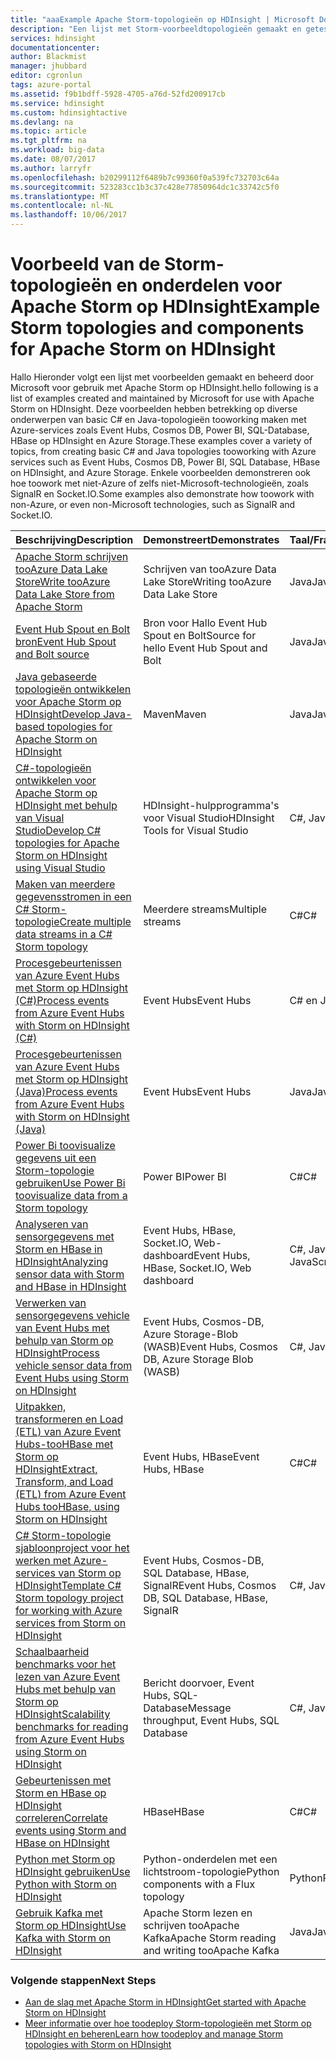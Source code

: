 ```yaml
---
title: "aaaExample Apache Storm-topologieën op HDInsight | Microsoft Docs"
description: "Een lijst met Storm-voorbeeldtopologieën gemaakt en getest met Apache Storm op HDInsight, met inbegrip van eenvoudige C# en Java-topologieën en werken met Event Hubs."
services: hdinsight
documentationcenter: 
author: Blackmist
manager: jhubbard
editor: cgronlun
tags: azure-portal
ms.assetid: f9b1bdff-5928-4705-a76d-52fd200917cb
ms.service: hdinsight
ms.custom: hdinsightactive
ms.devlang: na
ms.topic: article
ms.tgt_pltfrm: na
ms.workload: big-data
ms.date: 08/07/2017
ms.author: larryfr
ms.openlocfilehash: b20299112f6489b7c99360f0a539fc732703c64a
ms.sourcegitcommit: 523283cc1b3c37c428e77850964dc1c33742c5f0
ms.translationtype: MT
ms.contentlocale: nl-NL
ms.lasthandoff: 10/06/2017
---
```

# <a name="example-storm-topologies-and-components-for-apache-storm-on-hdinsight"></a><span data-ttu-id="a9705-103">Voorbeeld van de Storm-topologieën en onderdelen voor Apache Storm op HDInsight</span><span class="sxs-lookup"><span data-stu-id="a9705-103">Example Storm topologies and components for Apache Storm on HDInsight</span></span>

<span data-ttu-id="a9705-104">Hallo Hieronder volgt een lijst met voorbeelden gemaakt en beheerd door Microsoft voor gebruik met Apache Storm op HDInsight.</span><span class="sxs-lookup"><span data-stu-id="a9705-104">hello following is a list of examples created and maintained by Microsoft for use with Apache Storm on HDInsight.</span></span> <span data-ttu-id="a9705-105">Deze voorbeelden hebben betrekking op diverse onderwerpen van basic C# en Java-topologieën tooworking maken met Azure-services zoals Event Hubs, Cosmos DB, Power BI, SQL-Database, HBase op HDInsight en Azure Storage.</span><span class="sxs-lookup"><span data-stu-id="a9705-105">These examples cover a variety of topics, from creating basic C# and Java topologies tooworking with Azure services such as Event Hubs, Cosmos DB, Power BI, SQL Database, HBase on HDInsight, and Azure Storage.</span></span> <span data-ttu-id="a9705-106">Enkele voorbeelden demonstreren ook hoe toowork met niet-Azure of zelfs niet-Microsoft-technologieën, zoals SignalR en Socket.IO.</span><span class="sxs-lookup"><span data-stu-id="a9705-106">Some examples also demonstrate how toowork with non-Azure, or even non-Microsoft technologies, such as SignalR and Socket.IO.</span></span>

| <span data-ttu-id="a9705-107">Beschrijving</span><span class="sxs-lookup"><span data-stu-id="a9705-107">Description</span></span> | <span data-ttu-id="a9705-108">Demonstreert</span><span class="sxs-lookup"><span data-stu-id="a9705-108">Demonstrates</span></span> | <span data-ttu-id="a9705-109">Taal/Framework</span><span class="sxs-lookup"><span data-stu-id="a9705-109">Language/Framework</span></span> |
|:--- |:--- |:--- |
| [<span data-ttu-id="a9705-110">Apache Storm schrijven tooAzure Data Lake Store</span><span class="sxs-lookup"><span data-stu-id="a9705-110">Write tooAzure Data Lake Store from Apache Storm</span></span>](hdinsight-storm-write-data-lake-store.md) |<span data-ttu-id="a9705-111">Schrijven van tooAzure Data Lake Store</span><span class="sxs-lookup"><span data-stu-id="a9705-111">Writing tooAzure Data Lake Store</span></span> |<span data-ttu-id="a9705-112">Java</span><span class="sxs-lookup"><span data-stu-id="a9705-112">Java</span></span> |
| [<span data-ttu-id="a9705-113">Event Hub Spout en Bolt bron</span><span class="sxs-lookup"><span data-stu-id="a9705-113">Event Hub Spout and Bolt source</span></span>](https://github.com/apache/storm/tree/master/external/storm-eventhubs) |<span data-ttu-id="a9705-114">Bron voor Hallo Event Hub Spout en Bolt</span><span class="sxs-lookup"><span data-stu-id="a9705-114">Source for hello Event Hub Spout and Bolt</span></span> |<span data-ttu-id="a9705-115">Java</span><span class="sxs-lookup"><span data-stu-id="a9705-115">Java</span></span> |
| <span data-ttu-id="a9705-116">[Java gebaseerde topologieën ontwikkelen voor Apache Storm op HDInsight][5797064f]</span><span class="sxs-lookup"><span data-stu-id="a9705-116">[Develop Java-based topologies for Apache Storm on HDInsight][5797064f]</span></span> |<span data-ttu-id="a9705-117">Maven</span><span class="sxs-lookup"><span data-stu-id="a9705-117">Maven</span></span> |<span data-ttu-id="a9705-118">Java</span><span class="sxs-lookup"><span data-stu-id="a9705-118">Java</span></span> |
| <span data-ttu-id="a9705-119">[C#-topologieën ontwikkelen voor Apache Storm op HDInsight met behulp van Visual Studio][16fce2d1]</span><span class="sxs-lookup"><span data-stu-id="a9705-119">[Develop C# topologies for Apache Storm on HDInsight using Visual Studio][16fce2d1]</span></span> |<span data-ttu-id="a9705-120">HDInsight-hulpprogramma's voor Visual Studio</span><span class="sxs-lookup"><span data-stu-id="a9705-120">HDInsight Tools for Visual Studio</span></span> |<span data-ttu-id="a9705-121">C#, Java</span><span class="sxs-lookup"><span data-stu-id="a9705-121">C#, Java</span></span> |
| <span data-ttu-id="a9705-122">[Maken van meerdere gegevensstromen in een C# Storm-topologie][ec5a4064]</span><span class="sxs-lookup"><span data-stu-id="a9705-122">[Create multiple data streams in a C# Storm topology][ec5a4064]</span></span> |<span data-ttu-id="a9705-123">Meerdere streams</span><span class="sxs-lookup"><span data-stu-id="a9705-123">Multiple streams</span></span> |<span data-ttu-id="a9705-124">C#</span><span class="sxs-lookup"><span data-stu-id="a9705-124">C#</span></span> |
| <span data-ttu-id="a9705-125">[Procesgebeurtenissen van Azure Event Hubs met Storm op HDInsight (C#)][844d1d81]</span><span class="sxs-lookup"><span data-stu-id="a9705-125">[Process events from Azure Event Hubs with Storm on HDInsight (C#)][844d1d81]</span></span> |<span data-ttu-id="a9705-126">Event Hubs</span><span class="sxs-lookup"><span data-stu-id="a9705-126">Event Hubs</span></span> |<span data-ttu-id="a9705-127">C# en Java</span><span class="sxs-lookup"><span data-stu-id="a9705-127">C# and Java</span></span> |
| [<span data-ttu-id="a9705-128">Procesgebeurtenissen van Azure Event Hubs met Storm op HDInsight (Java)</span><span class="sxs-lookup"><span data-stu-id="a9705-128">Process events from Azure Event Hubs with Storm on HDInsight (Java)</span></span>](hdinsight-storm-develop-java-event-hub-topology.md) |<span data-ttu-id="a9705-129">Event Hubs</span><span class="sxs-lookup"><span data-stu-id="a9705-129">Event Hubs</span></span> |<span data-ttu-id="a9705-130">Java</span><span class="sxs-lookup"><span data-stu-id="a9705-130">Java</span></span> |
| <span data-ttu-id="a9705-131">[Power Bi toovisualize gegevens uit een Storm-topologie gebruiken][94d15238]</span><span class="sxs-lookup"><span data-stu-id="a9705-131">[Use Power Bi toovisualize data from a Storm topology][94d15238]</span></span> |<span data-ttu-id="a9705-132">Power BI</span><span class="sxs-lookup"><span data-stu-id="a9705-132">Power BI</span></span> |<span data-ttu-id="a9705-133">C#</span><span class="sxs-lookup"><span data-stu-id="a9705-133">C#</span></span> |
| <span data-ttu-id="a9705-134">[Analyseren van sensorgegevens met Storm en HBase in HDInsight][ab894747]</span><span class="sxs-lookup"><span data-stu-id="a9705-134">[Analyzing sensor data with Storm and HBase in HDInsight][ab894747]</span></span> |<span data-ttu-id="a9705-135">Event Hubs, HBase, Socket.IO, Web-dashboard</span><span class="sxs-lookup"><span data-stu-id="a9705-135">Event Hubs, HBase, Socket.IO, Web dashboard</span></span> |<span data-ttu-id="a9705-136">C#, Java, JavaScript, HTML</span><span class="sxs-lookup"><span data-stu-id="a9705-136">C#, Java, JavaScript, HTML</span></span> |
| <span data-ttu-id="a9705-137">[Verwerken van sensorgegevens vehicle van Event Hubs met behulp van Storm op HDInsight][246ee964]</span><span class="sxs-lookup"><span data-stu-id="a9705-137">[Process vehicle sensor data from Event Hubs using Storm on HDInsight][246ee964]</span></span> |<span data-ttu-id="a9705-138">Event Hubs, Cosmos-DB, Azure Storage-Blob (WASB)</span><span class="sxs-lookup"><span data-stu-id="a9705-138">Event Hubs, Cosmos DB, Azure Storage Blob (WASB)</span></span> |<span data-ttu-id="a9705-139">C#, Java</span><span class="sxs-lookup"><span data-stu-id="a9705-139">C#, Java</span></span> |
| <span data-ttu-id="a9705-140">[Uitpakken, transformeren en Load (ETL) van Azure Event Hubs-tooHBase met Storm op HDInsight][b4b68194]</span><span class="sxs-lookup"><span data-stu-id="a9705-140">[Extract, Transform, and Load (ETL) from Azure Event Hubs tooHBase, using Storm on HDInsight][b4b68194]</span></span> |<span data-ttu-id="a9705-141">Event Hubs, HBase</span><span class="sxs-lookup"><span data-stu-id="a9705-141">Event Hubs, HBase</span></span> |<span data-ttu-id="a9705-142">C#</span><span class="sxs-lookup"><span data-stu-id="a9705-142">C#</span></span> |
| <span data-ttu-id="a9705-143">[C# Storm-topologie sjabloonproject voor het werken met Azure-services van Storm op HDInsight][ce0c02a2]</span><span class="sxs-lookup"><span data-stu-id="a9705-143">[Template C# Storm topology project for working with Azure services from Storm on HDInsight][ce0c02a2]</span></span> |<span data-ttu-id="a9705-144">Event Hubs, Cosmos-DB, SQL Database, HBase, SignalR</span><span class="sxs-lookup"><span data-stu-id="a9705-144">Event Hubs, Cosmos DB, SQL Database, HBase, SignalR</span></span> |<span data-ttu-id="a9705-145">C#, Java</span><span class="sxs-lookup"><span data-stu-id="a9705-145">C#, Java</span></span> |
| <span data-ttu-id="a9705-146">[Schaalbaarheid benchmarks voor het lezen van Azure Event Hubs met behulp van Storm op HDInsight][d6c540e3]</span><span class="sxs-lookup"><span data-stu-id="a9705-146">[Scalability benchmarks for reading from Azure Event Hubs using Storm on HDInsight][d6c540e3]</span></span> |<span data-ttu-id="a9705-147">Bericht doorvoer, Event Hubs, SQL-Database</span><span class="sxs-lookup"><span data-stu-id="a9705-147">Message throughput, Event Hubs, SQL Database</span></span> |<span data-ttu-id="a9705-148">C#, Java</span><span class="sxs-lookup"><span data-stu-id="a9705-148">C#, Java</span></span> |
| [<span data-ttu-id="a9705-149">Gebeurtenissen met Storm en HBase op HDInsight correleren</span><span class="sxs-lookup"><span data-stu-id="a9705-149">Correlate events using Storm and HBase on HDInsight</span></span>](hdinsight-storm-correlation-topology.md) |<span data-ttu-id="a9705-150">HBase</span><span class="sxs-lookup"><span data-stu-id="a9705-150">HBase</span></span> |<span data-ttu-id="a9705-151">C#</span><span class="sxs-lookup"><span data-stu-id="a9705-151">C#</span></span> |
| [<span data-ttu-id="a9705-152">Python met Storm op HDInsight gebruiken</span><span class="sxs-lookup"><span data-stu-id="a9705-152">Use Python with Storm on HDInsight</span></span>](hdinsight-storm-develop-python-topology.md) |<span data-ttu-id="a9705-153">Python-onderdelen met een lichtstroom-topologie</span><span class="sxs-lookup"><span data-stu-id="a9705-153">Python components with a Flux topology</span></span> |<span data-ttu-id="a9705-154">Python</span><span class="sxs-lookup"><span data-stu-id="a9705-154">Python</span></span> |
| [<span data-ttu-id="a9705-155">Gebruik Kafka met Storm op HDInsight</span><span class="sxs-lookup"><span data-stu-id="a9705-155">Use Kafka with Storm on HDInsight</span></span>](hdinsight-apache-storm-with-kafka.md) | <span data-ttu-id="a9705-156">Apache Storm lezen en schrijven tooApache Kafka</span><span class="sxs-lookup"><span data-stu-id="a9705-156">Apache Storm reading and writing tooApache Kafka</span></span> | <span data-ttu-id="a9705-157">Java</span><span class="sxs-lookup"><span data-stu-id="a9705-157">Java</span></span> |

### <a name="next-steps"></a><span data-ttu-id="a9705-158">Volgende stappen</span><span class="sxs-lookup"><span data-stu-id="a9705-158">Next Steps</span></span>

* <span data-ttu-id="a9705-159">[Aan de slag met Apache Storm in HDInsight][2b8c3488]</span><span class="sxs-lookup"><span data-stu-id="a9705-159">[Get started with Apache Storm on HDInsight][2b8c3488]</span></span>
* <span data-ttu-id="a9705-160">[Meer informatie over hoe toodeploy Storm-topologieën met Storm op HDInsight en beheren][6eb0d3b8]</span><span class="sxs-lookup"><span data-stu-id="a9705-160">[Learn how toodeploy and manage Storm topologies with Storm on HDInsight][6eb0d3b8]</span></span>

[2b8c3488]: hdinsight-apache-storm-tutorial-get-started-linux.md "Meer informatie over hoe een Storm op HDInsight-cluster en het gebruik van toocreate voorbeeldtopologieën van Storm-Dashboard toodeploy Hallo."
[6eb0d3b8]: hdinsight-storm-deploy-monitor-topology.md "Meer informatie over hoe toodeploy topologieën met Hallo web gebaseerde Storm-Dashboard en Storm-gebruikersinterface of Hallo HDInsight Tools voor Visual Studio en beheren."
[16fce2d1]: hdinsight-storm-develop-csharp-visual-studio-topology.md "Meer informatie over hoe toocreate C# Storm-topologieën met behulp van HDInsight Tools voor Visual Studio Hallo."
[5797064f]: hdinsight-storm-develop-java-topology.md "Meer informatie over hoe toocreate Storm-topologieën in Java, met behulp van Maven, door het maken van een eenvoudige wordcount-topologie."
[94d15238]: hdinsight-storm-power-bi-topology.md "Laat zien hoe toowrite gegevens tooPower BI vanuit een C#-topologie maakt u een grafiek en een dashboard van Hallo-gegevens."
[ec5a4064]: https://github.com/Blackmist/csharp-storm-example "Demonstreert een eenvoudige Storm-topologie die een wordcount, geïmplementeerd in C# uitvoert. Ook wordt gedemonstreerd hoe toocreate meerdere gegevensstromen binnen een C#-topologie."
[844d1d81]: hdinsight-storm-develop-csharp-event-hub-topology.md "Meer informatie over hoe tooread en write gegevens uit Azure Event Hubs met Storm op HDInsight."
[ab894747]: hdinsight-storm-sensor-data-analysis.md "Ontdek hoe toouse Apache Storm op HDInsight tooprocess sensorgegevens uit Azure Event Hubs met behulp van D3.js visualiseren en (optioneel), sla het tooHBase."
[246ee964]: https://github.com/hdinsight/hdinsight-storm-examples/blob/master/IotExample/README.md "Ontdek hoe toouse een Storm-topologie tooread berichten uit Azure Event Hubs gelezen documenten Azure Cosmos DB voor gegevens die verwijzen naar en opslaan van gegevens tooAzure opslag."
[d6c540e3]: https://github.com/hdinsight/hdinsight-storm-examples/blob/master/EventCountExample "Verschillende topologieën toodemonstrate doorvoer bij het lezen van Azure Event Hubs en tooSQL opslaan van de Database met behulp van Apache Storm op HDInsight."
[b4b68194]: https://github.com/hdinsight/hdinsight-storm-examples/blob/master/RealTimeETLExample "Meer informatie over hoe tooread gegevens uit Azure Event Hubs, aggregaat & transformatie Hallo gegevens en vervolgens het tooHBase opslaan op HDInsight."
[ce0c02a2]: https://github.com/hdinsight/hdinsight-storm-examples/tree/master/templates/HDInsightStormExamples "Dit project bevat sjablonen voor spouts, bolts en topologieën toointeract met verschillende Azure-services zoals Event Hubs, Cosmos-database en SQL-Database."

